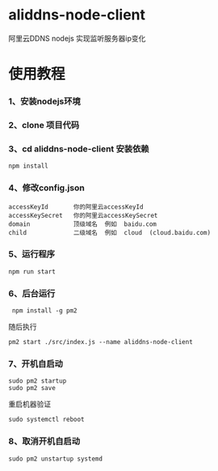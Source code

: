# aliddns-node-client
阿里云DDNS nodejs 实现监听服务器ip变化 


# 使用教程


### 1、安装nodejs环境

### 2、clone 项目代码

### 3、cd aliddns-node-client 安装依赖 
```
npm install
```

### 4、修改config.json 
    accessKeyId       你的阿里云accessKeyId
    accessKeySecret   你的阿里云accessKeySecret
    domain            顶级域名  例如  baidu.com
    child             二级域名  例如  cloud  (cloud.baidu.com)
    
### 5、运行程序
```
npm run start
```

### 6、后台运行 
```
 npm install -g pm2
```
随后执行 
```
pm2 start ./src/index.js --name aliddns-node-client
```

### 7、开机自启动 
```
sudo pm2 startup
sudo pm2 save 
``` 
重启机器验证
```
sudo systemctl reboot 
```
### 8、取消开机自启动
```
sudo pm2 unstartup systemd
```
